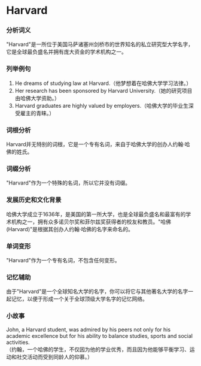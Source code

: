 # Harvard

### 分析词义

  

"Harvard"是一所位于美国马萨诸塞州剑桥市的世界知名的私立研究型大学名字，它是全球最负盛名并拥有庞大资金的学术机构之一。

  

### 列举例句

  

1.  He dreams of studying law at Harvard.（他梦想着在哈佛大学学习法律。）
2.  Her research has been sponsored by Harvard University.（她的研究项目由哈佛大学资助。）
3.  Harvard graduates are highly valued by employers.（哈佛大学的毕业生深受雇主的青睐。）

  

### 词根分析

  

Harvard并无特别的词根，它是一个专有名词，来自于哈佛大学的创办人约翰·哈佛的姓氏。

  

### 词缀分析

  

"Harvard"作为一个特殊的名词，所以它并没有词缀。

  

### 发展历史和文化背景

  

哈佛大学成立于1636年，是美国的第一所大学，也是全球最负盛名和最富有的学术机构之一，拥有众多诺贝尔奖和菲尔兹奖获得者的校友和教员。"哈佛(Harvard)"是根据其创办人约翰·哈佛的名字来命名的。

  

### 单词变形

  

"Harvard"作为一个专有名词，不包含任何变形。

  

### 记忆辅助

  

由于"Harvard"是一个全球知名大学的名字，你可以将它与其他著名大学的名字一起记忆，以便于形成一个关于全球顶级大学名字的记忆网络。

  

### 小故事

  

John, a Harvard student, was admired by his peers not only for his academic excellence but for his ability to balance studies, sports and social activities.  
（约翰，一个哈佛的学生，不仅因为他的学业优秀，而且因为他能够平衡学习、运动和社交活动而受到同龄人的仰慕。）
